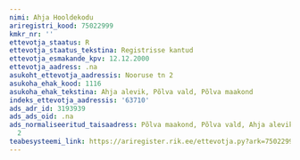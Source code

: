 ```yaml
---
nimi: Ahja Hooldekodu
ariregistri_kood: 75022999
kmkr_nr: ''
ettevotja_staatus: R
ettevotja_staatus_tekstina: Registrisse kantud
ettevotja_esmakande_kpv: 12.12.2000
ettevotja_aadress: .na
asukoht_ettevotja_aadressis: Nooruse tn 2
asukoha_ehak_kood: 1116
asukoha_ehak_tekstina: Ahja alevik, Põlva vald, Põlva maakond
indeks_ettevotja_aadressis: '63710'
ads_adr_id: 3193939
ads_ads_oid: .na
ads_normaliseeritud_taisaadress: Põlva maakond, Põlva vald, Ahja alevik, Nooruse tn
  2
teabesysteemi_link: https://ariregister.rik.ee/ettevotja.py?ark=75022999&ref=rekvisiidid
---
```

